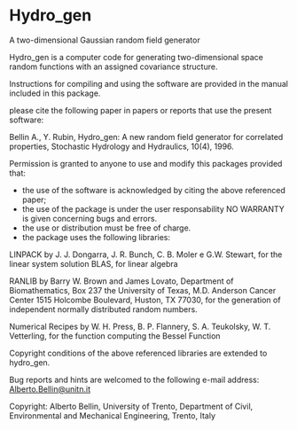 # Hydro_gen
A two-dimensional Gaussian random field generator

Hydro_gen is a computer code for generating two-dimensional space random functions with an assigned covariance structure.

Instructions for compiling and using the software are provided in the manual included in this package.

please cite the following paper in papers or reports that use the present software:

Bellin A., Y. Rubin, Hydro_gen: A new random field generator for correlated properties, Stochastic Hydrology and Hydraulics, 10(4), 1996.

Permission is granted to anyone to use and modify this packages provided that:

- the use of the software is acknowledged by citing the above referenced paper;
- the use of the package is under the user responsability NO WARRANTY is given concerning bugs and errors.
- the use or distribution must be free of charge.
- the package uses the following libraries:

LINPACK by J. J. Dongarra, J. R. Bunch, C. B. Moler e G.W. Stewart, for the linear system solution
BLAS, for linear algebra

RANLIB by Barry W. Brown and James Lovato, Department of Biomathematics, Box 237 the University of Texas, M.D. Anderson Cancer Center 1515 Holcombe Boulevard, Huston, TX 77030, for the generation of independent normally distributed random numbers.

Numerical Recipes by W. H. Press, B. P. Flannery, S. A. Teukolsky, W. T. Vetterling, for the function computing the Bessel Function

Copyright conditions of the above referenced libraries are extended to hydro_gen.

Bug reports and hints are welcomed to the following e-mail address: Alberto.Bellin@unitn.it

Copyright: Alberto Bellin, University of Trento, Department of Civil, Environmental and Mechanical Engineering, Trento, Italy


